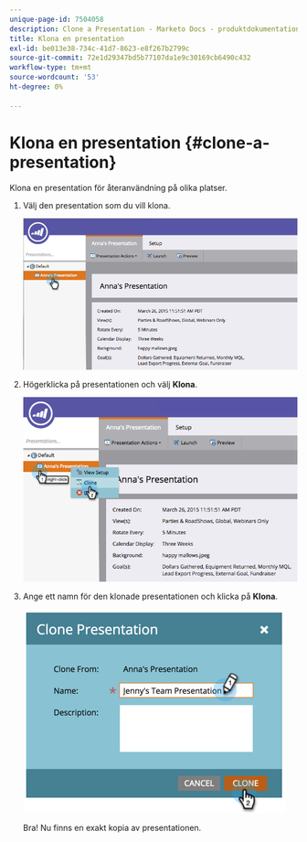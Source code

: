 ```yaml
---
unique-page-id: 7504058
description: Clone a Presentation - Marketo Docs - produktdokumentation
title: Klona en presentation
exl-id: be013e38-734c-41d7-8623-e8f267b2799c
source-git-commit: 72e1d29347bd5b77107da1e9c30169cb6490c432
workflow-type: tm+mt
source-wordcount: '53'
ht-degree: 0%

---
```


# Klona en presentation {#clone-a-presentation}

Klona en presentation för återanvändning på olika platser.

1. Välj den presentation som du vill klona.

   ![](assets/image2015-3-26-12-3a22-3a6.png)

1. Högerklicka på presentationen och välj **Klona**.

   ![](assets/image2015-3-26-12-3a22-3a47.png)

1. Ange ett namn för den klonade presentationen och klicka på **Klona**.

   ![](assets/image2015-3-20-16-3a14-3a44.png)

   Bra! Nu finns en exakt kopia av presentationen.
